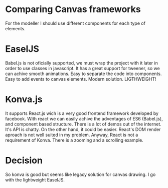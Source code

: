 # Comparing Canvas frameworks

For the modeller I should use different components for each type of elements.

# EaselJS
Babel.js is not oficially supported, we must wrap the project with it later in order to use classes in javascript.
It has a great support for tweener, so we can achive smooth animations. 
Easy to separate the code into components.
Easy to add events to canvas elements.
Modern solution.
LIGTHWEIGHT!

# Konva.js
It supports React.js wich is a very good frontend framework developed by facebook.
With react we can easily achive the adventages of ES6 (Babel.js), and component based structure.
There is a lot of demos out of the internet.
It's API is chatty.
On the other hand, it could be easier. React's DOM render aproach is not well suited in my problem. Anyway, React is not a requirement of Konva.
There is a zooming and a scrolling example.

# Decision
So konva is good but seems like legacy solution for canvas drawing. I go with the lightweight EaselJS.
